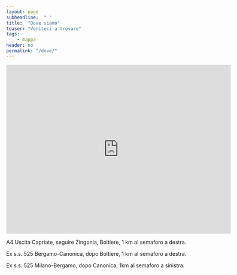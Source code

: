 ```yaml
---
layout: page
subheadline:  " "
title:  "Dove siamo"
teaser: "Veniteci a trovare"
tags:
    - mappa
header: no
permalink: "/dove/"
---
```

<iframe src="https://www.google.com/maps/embed?pb=!1m18!1m12!1m3!1d10542.929892697817!2d9.553249503523116!3d45.58127641490384!2m3!1f0!2f0!3f0!3m2!1i1024!2i768!4f13.1!3m3!1m2!1s0x47814d882138779d%3A0x16f6efdae639ec8a!2sCasa%20Emmaus!5e0!3m2!1sen!2sit!4v1693136856327!5m2!1sen!2sit" width="600" height="450" style="border:0;" allowfullscreen="" loading="lazy" referrerpolicy="no-referrer-when-downgrade"></iframe>


A4 Uscita Capriate, seguire Zingonia, Boltiere, 1 km al semaforo a destra.

Ex s.s. 525 Bergamo-Canonica, dopo Boltiere, 1 km al semaforo a destra.

Ex s.s. 525 Milano-Bergamo, dopo Canonica, 1km al semaforo a sinistra.

